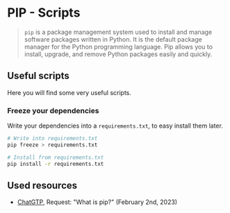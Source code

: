 [description]: <> (Some useful scripts for pip)
[preservedKeywords]: <> (python, pip, install, upgrade, requirements)

# PIP - Scripts

> `pip` is a package management system used to install and manage software packages written in Python. It is the default package manager for the Python programming language. Pip allows you to install, upgrade, and remove Python packages easily and quickly.

## Useful scripts

Here you will find some very useful scripts.

### Freeze your dependencies

Write your dependencies into a `requirements.txt`, to easy install them later.

```sh
# Write into requirements.txt
pip freeze > requirements.txt

# Install from requirements.txt
pip install -r requirements.txt
```

## Used resources

- [ChatGTP](https://chat.openai.com/chat), Request: "What is pip?" (February 2nd, 2023)
